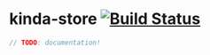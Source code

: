 # kinda-store [![Build Status](https://travis-ci.org/kinda/kinda-store.svg?branch=master)](https://travis-ci.org/kinda/kinda-store)

```js
// TODO: documentation!
```
